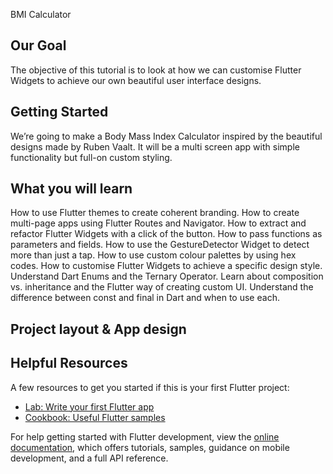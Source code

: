 BMI Calculator

## Our Goal

The objective of this tutorial is to look at how we can customise Flutter Widgets to achieve our own beautiful user interface designs. 

## Getting Started

We’re going to make a Body Mass Index Calculator inspired by the beautiful designs made by Ruben Vaalt. It will be a multi screen app with simple functionality but full-on custom styling.

## What you will learn

How to use Flutter themes to create coherent branding.
How to create multi-page apps using Flutter Routes and Navigator.
How to extract and refactor Flutter Widgets with a click of the button.
How to pass functions as parameters and fields.
How to use the GestureDetector Widget to detect more than just a tap.
How to use custom colour palettes by using hex codes.
How to customise Flutter Widgets to achieve a specific design style.
Understand Dart Enums and the Ternary Operator.
Learn about composition vs. inheritance and the Flutter way of creating custom UI.
Understand the difference between const and final in Dart and when to use each.

## Project layout & App design



## Helpful Resources

A few resources to get you started if this is your first Flutter project:

- [Lab: Write your first Flutter app](https://docs.flutter.dev/get-started/codelab)
- [Cookbook: Useful Flutter samples](https://docs.flutter.dev/cookbook)

For help getting started with Flutter development, view the
[online documentation](https://docs.flutter.dev/), which offers tutorials,
samples, guidance on mobile development, and a full API reference.